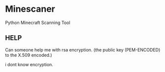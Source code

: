 # Minescaner
Python Minecraft Scanning Tool

## HELP

Can someone help me with rsa encryption.
(the public key (PEM-ENCODED) to the X.509 encoded.)

i dont know encryption.
